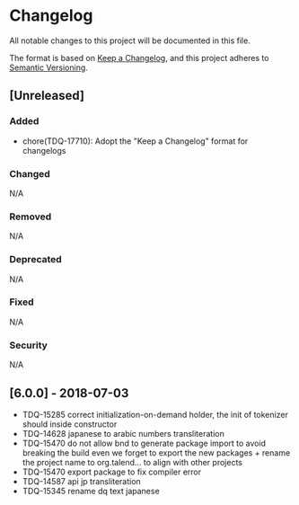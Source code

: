 # Changelog
All notable changes to this project will be documented in this file.

The format is based on [Keep a Changelog](https://keepachangelog.com/en/1.0.0/),
and this project adheres to [Semantic Versioning](https://semver.org/spec/v2.0.0.html).

## [Unreleased]
### Added
- chore(TDQ-17710): Adopt the "Keep a Changelog" format for changelogs
### Changed
N/A
### Removed
N/A
### Deprecated
N/A
### Fixed
N/A
### Security
N/A

## [6.0.0] - 2018-07-03
- TDQ-15285 correct initialization-on-demand holder, the init of tokenizer should inside constructor
- TDQ-14628 japanese to arabic numbers transliteration
- TDQ-15470 do not allow bnd to generate package import to avoid breaking the build even we forget to export the new packages + rename the project name to org.talend... to align with other projects
- TDQ-15470 export package to fix compiler error
- TDQ-14587 api jp transliteration
- TDQ-15345 rename dq text japanese